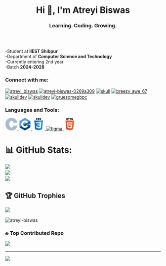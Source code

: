 <h1 align="center">Hi 👋, I'm Atreyi Biswas</h1>
<h3 align="center">Learning. Coding. Growing.</h3><br><br>

-Student at **IIEST Shibpur**<br>
-Department of **Computer Science and Technology**<br>
-Currently entering 2nd year<br>
-Batch **2024-2028**


<h3 align="left">Connect with me:</h3>
<p align="left">
<a href="https://dev.to/atreyi_biswas" target="blank"><img align="center" src="https://raw.githubusercontent.com/rahuldkjain/github-profile-readme-generator/master/src/images/icons/Social/devto.svg" alt="atreyi_biswas" height="30" width="40" /></a>
<a href="https://www.linkedin.com/in/atreyi-biswas-02669a309/" target="blank"><img align="center" src="https://raw.githubusercontent.com/rahuldkjain/github-profile-readme-generator/master/src/images/icons/Social/linked-in-alt.svg" alt="atreyi-biswas-0269a309" height="30" width="40" /></a>
<a href="https://dribbble.com/skull" target="blank"><img align="center" src="https://raw.githubusercontent.com/rahuldkjain/github-profile-readme-generator/master/src/images/icons/Social/dribbble.svg" alt="skull" height="30" width="40" /></a>
<a href="https://www.codechef.com/users/breezy_awe_67" target="blank"><img align="center" src="https://cdn.jsdelivr.net/npm/simple-icons@3.1.0/icons/codechef.svg" alt="breezy_awe_67" height="30" width="40" /></a>
<a href="https://codeforces.com/profile/skulldev" target="blank"><img align="center" src="https://raw.githubusercontent.com/rahuldkjain/github-profile-readme-generator/master/src/images/icons/Social/codeforces.svg" alt="skulldev" height="30" width="40" /></a>
<a href="https://www.leetcode.com/skulldev" target="blank"><img align="center" src="https://raw.githubusercontent.com/rahuldkjain/github-profile-readme-generator/master/src/images/icons/Social/leet-code.svg" alt="skulldev" height="30" width="40" /></a>
<a href="https://auth.geeksforgeeks.org/user/gruesomegbpc" target="blank"><img align="center" src="https://raw.githubusercontent.com/rahuldkjain/github-profile-readme-generator/master/src/images/icons/Social/geeks-for-geeks.svg" alt="gruesomegbpc" height="30" width="40" /></a>
</p>

<h3 align="left">Languages and Tools:</h3>
<p align="left"> <a href="https://www.cprogramming.com/" target="_blank" rel="noreferrer"> <img src="https://raw.githubusercontent.com/devicons/devicon/master/icons/c/c-original.svg" alt="c" width="40" height="40"/> </a> <a href="https://www.w3schools.com/cpp/" target="_blank" rel="noreferrer"> <img src="https://raw.githubusercontent.com/devicons/devicon/master/icons/cplusplus/cplusplus-original.svg" alt="cplusplus" width="40" height="40"/> </a> <a href="https://www.w3schools.com/css/" target="_blank" rel="noreferrer"> <img src="https://raw.githubusercontent.com/devicons/devicon/master/icons/css3/css3-original-wordmark.svg" alt="css3" width="40" height="40"/> </a> <a href="https://www.figma.com/" target="_blank" rel="noreferrer"> <img src="https://www.vectorlogo.zone/logos/figma/figma-icon.svg" alt="figma" width="40" height="40"/> </a> <a href="https://www.w3.org/html/" target="_blank" rel="noreferrer"> <img src="https://raw.githubusercontent.com/devicons/devicon/master/icons/html5/html5-original-wordmark.svg" alt="html5" width="40" height="40"/> </a> </p>


# 📊 GitHub Stats:
![](https://github-readme-stats.vercel.app/api?username=atreyi-biswas&theme=dark&hide_border=false&include_all_commits=false&count_private=false)<br/>
![](https://nirzak-streak-stats.vercel.app/?user=atreyi-biswas&theme=dark&hide_border=false)<br/>
![](https://github-readme-stats.vercel.app/api/top-langs/?username=atreyi-biswas&theme=dark&hide_border=false&include_all_commits=false&count_private=false&layout=compact)

## 🏆 GitHub Trophies
![](https://github-profile-trophy.vercel.app/?username=atreyi-biswas&theme=radical&no-frame=false&no-bg=true&margin-w=4)
<p align="left"> <img src="https://komarev.com/ghpvc/?username=atreyi-biswas&label=Profile%20views&color=0e75b6&style=flat" alt="atreyi-biswas" /> </p>

### 🔝 Top Contributed Repo
![](https://github-contributor-stats.vercel.app/api?username=atreyi-biswas&limit=5&theme=dark&combine_all_yearly_contributions=true)

---
[![](https://visitcount.itsvg.in/api?id=atreyi-biswas&icon=0&color=0)](https://visitcount.itsvg.in)

<!-- Proudly created with GPRM ( https://gprm.itsvg.in ) -->
